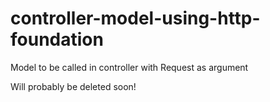 # controller-model-using-http-foundation
Model to be called in controller with Request as argument

Will probably be deleted soon!
